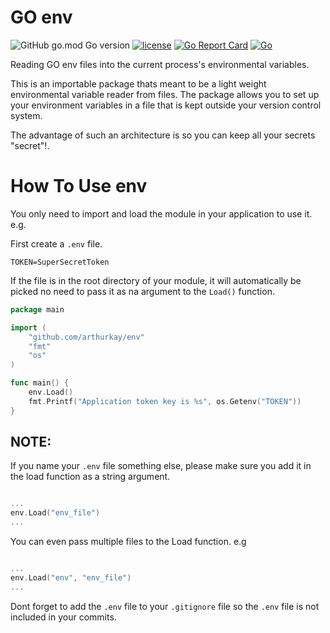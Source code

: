 # GO env

![GitHub go.mod Go version](https://img.shields.io/github/go-mod/go-version/arthurkay/env)
[![license](http://img.shields.io/badge/license-MIT-blue.svg)](https://github.com/arthurkay/env/blob/master/LICENSE)
[![Go Report Card](https://goreportcard.com/badge/github.com/arthurkay/env)](https://goreportcard.com/report/github.com/arthurkay/env)
[![Go](https://github.com/arthurkay/env/actions/workflows/go.yml/badge.svg?branch=master)](https://github.com/arthurkay/env/actions/workflows/go.yml)

Reading GO env files into the current process's environmental variables.

This is an importable package thats meant to be a light weight environmental variable reader from files.
The package allows you to set up your environment variables in a file that is kept outside your version control system.

The advantage of such an architecture is so you can keep all your secrets "secret"!.

# How To Use env

You only need to import and load the module in your application to use it. e.g.


First create a `.env` file.

```.env
TOKEN=SuperSecretToken
```

If the file is in the root directory of your module, it will automatically be picked no need to pass it as na argument to the `Load()` function.

```go
package main

import (
    "github.com/arthurkay/env"
    "fmt"
    "os"
)

func main() {
    env.Load()
    fmt.Printf("Application token key is %s", os.Getenv("TOKEN"))
}

```

## NOTE:

If you name your `.env` file something else, please make sure you add  it in the load function as a string argument.

```go

...
env.Load("env_file")
...

```

You can even pass multiple files to the Load function. e.g

```go

...
env.Load("env", "env_file")
...


```


Dont forget to add the `.env` file to your `.gitignore` file so the `.env` file is not included in your commits.

